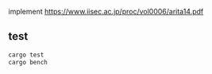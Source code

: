 implement https://www.iisec.ac.jp/proc/vol0006/arita14.pdf

## test
```sh
cargo test
cargo bench
```
